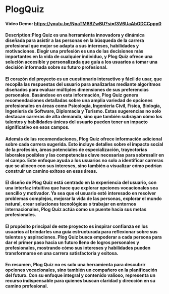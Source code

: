 # PlogQuiz
#### Video Demo: https://youtu.be/NpaTM6BZwBU?si=f3V6UaAbODCCppp0
#### Description:Plog Quiz es una herramienta innovadora y dinámica diseñada para asistir a las personas en la búsqueda de la carrera profesional que mejor se adapta a sus intereses, habilidades y motivaciones. Elegir una profesión es una de las decisiones más importantes en la vida de cualquier individuo, y Plog Quiz ofrece una solución accesible y personalizada que guía a los usuarios a tomar una decisión informada sobre su futuro profesional.

#### El corazón del proyecto es un cuestionario interactivo y fácil de usar, que recopila las respuestas del usuario para analizarlas mediante algoritmos diseñados para evaluar múltiples dimensiones de sus preferencias personales. Basándose en esta información, Plog Quiz genera recomendaciones detalladas sobre una amplia variedad de opciones profesionales en áreas como Psicología, Ingeniería Civil, Física, Biología, Ingeniería de Software, Diplomacia y Turismo. Estas sugerencias no solo destacan carreras de alta demanda, sino que también subrayan cómo los talentos y habilidades únicas del usuario pueden tener un impacto significativo en esos campos.

#### Además de las recomendaciones, Plog Quiz ofrece información adicional sobre cada carrera sugerida. Esto incluye detalles sobre el impacto social de la profesión, áreas potenciales de especialización, trayectorias laborales posibles y las competencias clave necesarias para sobresalir en el campo. Este enfoque ayuda a los usuarios no solo a identificar carreras que se alineen con sus intereses, sino también a visualizar cómo podrían construir un camino exitoso en esas áreas.

#### El diseño de Plog Quiz está centrado en la experiencia del usuario, con una interfaz intuitiva que hace que explorar opciones vocacionales sea sencillo y motivador. Ya sea que el usuario esté interesado en resolver problemas complejos, mejorar la vida de las personas, explorar el mundo natural, crear soluciones tecnológicas o trabajar en entornos internacionales, Plog Quiz actúa como un puente hacia sus metas profesionales.

#### El propósito principal de este proyecto es inspirar confianza en los usuarios al brindarles una guía estructurada para reflexionar sobre sus talentos y aspiraciones. Plog Quiz busca empoderar a cada persona para dar el primer paso hacia un futuro lleno de logros personales y profesionales, mostrando cómo sus intereses y habilidades pueden transformarse en una carrera satisfactoria y exitosa.

#### En resumen, Plog Quiz no es solo una herramienta para descubrir opciones vocacionales, sino también un compañero en la planificación del futuro. Con su enfoque integral y contenido valioso, representa un recurso indispensable para quienes buscan claridad y dirección en su camino profesional.
